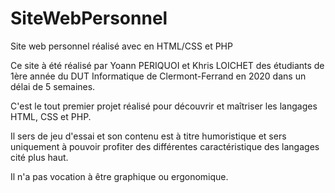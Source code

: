 # SiteWebPersonnel
Site web personnel réalisé avec en HTML/CSS et PHP

Ce site à été réalisé par Yoann PERIQUOI et Khris LOICHET des étudiants de 1ère année du DUT Informatique de Clermont-Ferrand en 2020 dans un délai de 5 semaines.

C'est le tout premier projet réalisé pour découvrir et maîtriser les langages HTML, CSS et PHP.

Il sers de jeu d'essai et son contenu est à titre humoristique et sers uniquement à pouvoir profiter des différentes caractéristique des langages
cité plus haut.

Il n'a pas vocation à être graphique ou ergonomique.
